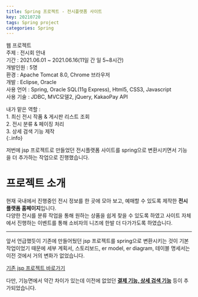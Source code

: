```yaml
---
title: Spring 프로젝트 - 전시플랫폼 사이트
key: 20210720
tags: Spring project
categories: Spring
---
```

  

웹 프로젝트  
주제 : 전시회 안내  
기간 : 2021.06.01 ~ 2021.06.16(11일 간 일 5~8시간)  
개발인원 : 5명  
환경 : Apache Tomcat 8.0, Chrome 브라우저  
개발 : Eclipse, Oracle  
사용 언어 : Spring, Oracle SQL(11g Express), Html5, CSS3, Javascript  
사용 기술 : JDBC, MVC모델2, jQuery, KakaoPay API  

  
내가 맡은 역할 :  
    1. 최신 전시 작품 & 게시판 리스트 조회  
    2. 전시 분류 & 페이징 처리  
    3. 상세 검색 기능 제작  
{:.info}

저번에 jsp 프로젝트로 만들었던 전시플랫폼 사이트를 spring으로 변환시키면서 기능을 더 추가하는 작업으로 진행했습니다.  


# 프로젝트 소개

현재 국내에서 진행중인 전시 정보를 한 곳에 모아 보고, 예매할 수 있도록 제작한 **전시플랫폼 홈페이지**입니다.  
다양한 전시를 분류 작업을 통해 원하는 상품을 쉽게 찾을 수 있도록 하였고 사이트 자체에서 진행하는 이벤트를 통해 소비자의 니즈에 한발 더 다가가도록 하였습니다.  

---

앞서 언급했듯이 기존에 만들어뒀던 jsp 프로젝트를 spring으로 변환시키는 것이 기본 작업이었기 때문에 세부 계획서, 스토리보드, er model, er diagram, 테이블 명세서는 이전 것에서 거의 변화가 없었습니다.  

[기존 jsp 프로젝트 바로가기](https://hsyeun.github.io/java/2021/07/18/jsp-project-moa1.html)  

다만, 기능면에서 약간 차이가 있는데 이전에 없었던 <u>**결제 기능, 상세 검색 기능**</u> 등이 추가되었습니다.  